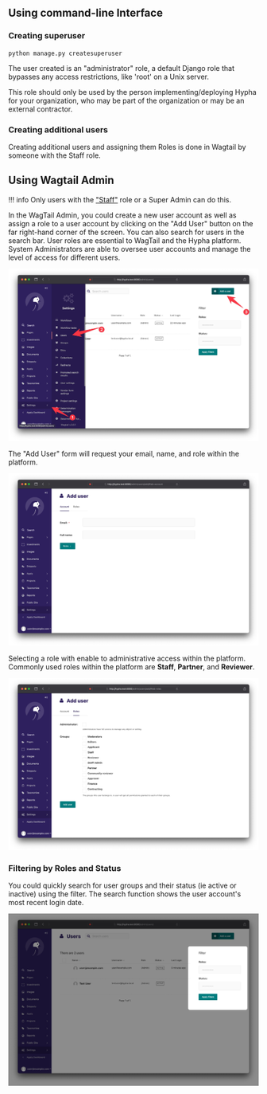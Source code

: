 ## Using command-line Interface

### Creating superuser

```
python manage.py createsuperuser
```

The user created is an "administrator" role, a default Django role that bypasses any access restrictions, like 'root' on a Unix server.

This role should only be used by the person implementing/deploying Hypha for your organization, who may be part of the organization or may be an external contractor.


### Creating additional users

Creating additional users and assigning them Roles is done in Wagtail by someone with the Staff role.


## Using Wagtail Admin

!!! info
    Only users with the ["Staff"](../../references/user-roles.md#staff) role or a Super Admin can do this.


In the WagTail Admin, you could create a new user account as well as assign a role to a user account by clicking on the "Add User" button on the far right-hand corner of the screen. You can also search for users in the search bar. User roles are essential to WagTail and the Hypha platform. System Administrators are able to oversee user accounts and manage the level of access for different users. 

![](/assets/manage_user-nav.jpg)

The "Add User" form will request your email, name, and role within the platform.

![](/assets/manage_user-add-user.jpg)

Selecting a role with enable to administrative access within the platform. Commonly used roles within the platform are **Staff**, **Partner**, and **Reviewer**.

![](/assets/manage_user-update-group.jpg)


### Filtering by Roles and Status

You could quickly search for user groups and their status (ie active or inactive) using the filter. The search function shows the user account's most recent login date. 

![](/assets/manage_user-apply-filter.jpg)


